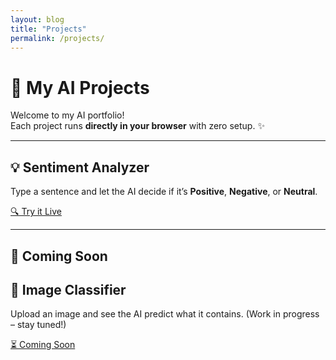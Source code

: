 ```yaml
---
layout: blog
title: "Projects"
permalink: /projects/
---
```


<div class="projects-container">

# 🚀 My AI Projects

Welcome to my AI portfolio!  
Each project runs **directly in your browser** with zero setup. ✨  

---

## 💡 Sentiment Analyzer
<div class="project-card fade-in-up">
  <p>
    Type a sentence and let the AI decide if it’s
    <strong>Positive</strong>, <strong>Negative</strong>, or <strong>Neutral</strong>.
  </p>
  <a href="/home/projects/sentiment-analyzer.html" class="btn">🔍 Try it Live</a>
</div>

---

<!-- You can add more projects in this format -->
## 🎨 Coming Soon
<div class="project-card fade-in-up">
  <h2>🎨 Image Classifier</h2>
  <p>
    Upload an image and see the AI predict what it contains.  
    (Work in progress – stay tuned!)
  </p>
  <a href="#" class="btn disabled">⏳ Coming Soon</a>
</div>

</div>
